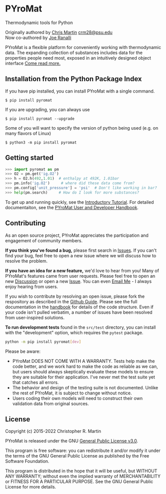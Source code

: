 # PYroMat

Thermodynamic tools for Python

Originally authored by [Chris Martin](https://sites.psu.edu/cmartin) [crm28@psu.edu](mailto:crm28@psu.edu)  
Now co-authored by [Joe Ranalli](https://github.com/jranalli)

PYroMat is a flexible platform for conveniently working with thermodynamic data.  The expanding collection of substances includes data for the properties people need most, exposed in an intuitively designed object interface [Come read more.](http://www.pyromat.org)

## Installation from the Python Package Index
If you have pip installed, you can install PYroMat with a single command.
```
$ pip install pyromat 
```
If you are upgrading, you can always use
```
$ pip install pyromat --upgrade
```
Some of you will want to specify the version of python being used (e.g. on many flavors of Linux)
```
$ python3 -m pip install pyromat
```

## Getting started
```python
>>> import pyromat as pm
>>> O2 = pm.get('ig.O2')
>>> h = O2.h(492,1.01)  # enthalpy at 492K, 1.01bar
>>> pm.info('ig.O2')     # where did these data come from?
>>> pm.config['unit_pressure'] = 'psi'  # Don't like working in bar?
>>> help(pm.search)		# How do I look for more substances?
```

To get up and running quickly, see the [Introductory Tutorial](http://www.pyromat.org/doc_intro.html).  For detailed documentaiton, see the [PYroMat User and Developer Handbook](http://www.pyromat.org/pdf/handbook.pdf).

## Contributing

As an open source project, PYroMat appreciates the participation and engagement of community members.   

**If you think you've found a bug,** please first search in [Issues](https://github.com/chmarti1/PYroMat/issues). If you can't find your bug, feel free to open a new issue where we will discuss how to resolve the problem.

**If you have an idea for a new feature,** we'd love to hear from you!  Many of PYroMat's features came from user requests.  Please feel free to open an new [Discussion](https://github.com/chmarti1/PYroMat/discussions) or open a new [Issue](https://github.com/chmarti1/PYroMat/issues).  You can even [Email Me](mailto:crm28@psu.edu) - I always enjoy hearing from users.

If you wish to contribute by resolving an open issue, please fork the respository as described in the [Github Guide](https://guides.github.com/activities/hello-world/). Please see the full documentation in the [handbook](http://www.pyromat.org/pdf/handbook.pdf) for details of the code structure.  Even if your code isn't pulled verbatim, a number of issues have been resolved from user-inspired solutions.

**To run development tests** found in the `src/test` directory, you can install with the "development" option, which requires the `pytest` package.  
```bash
python -m pip install pyromat[dev]
```
Please be aware:
- PYroMat DOES NOT COME WITH A WARRANTY.  Tests help make the code better, and we work hard to make the code as reliable as we can, but users should always skeptically evaluate these models to ensure they are suitable for their application.  I've never met the test suite yet that catches all errors.
- The behavior and design of the testing suite is not documented.  Unlike the rest of PYroMat, it is subject to change without notice.
- Users coding their own models will need to construct their own validation data from original sources.


## License
Copyright (c) 2015-2022 Christopher R. Martin

PYroMat is released under the GNU [General Public License v3.0](http://www.gnu.org/licenses/gpl-3.0.en.html).

This program is free software: you can redistribute it and/or modify it under the terms of the GNU General Public License as published by the Free Software Foundation.

This program is distributed in the hope that it will be useful, but WITHOUT ANY WARRANTY; without even the implied warranty of MERCHANTABILITY or FITNESS FOR A PARTICULAR PURPOSE.  See the GNU General Public License for more details.


